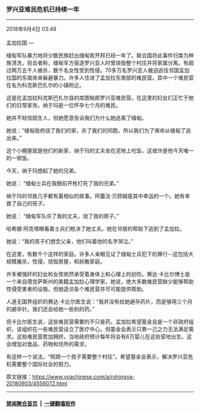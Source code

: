 ### 罗兴亚难民危机已持续一年
------------------------

<div class="published">
 <span class="date" title="中国时间">
  <time datetime="2018-09-04T03:48:14+08:00">
   2018年9月4日 03:48
  </time>
 </span>
</div>
<br/>
<div class="wsw">
 <span class="dateline">
  孟加拉国 —
 </span>
 <p>
  缅甸军队暴力地将少数民族赶出缅甸若开邦已经一年了。联合国将此事件归类为种族清洗，目击者称，缅甸军方驱逐罗兴亚人时曾烧毁整个村庄并将家属分离。有超过两万五千人被杀，数千名女性受到性侵。70多万名罗兴亚人被迫逃往邻国孟加拉国的东南岸来躲避暴力。许多人住进了孟加拉东南部的难民营。其中一个难民营在名为科克斯巴扎尔的小镇附近。
 </p>
 <p>
  这是在孟加拉科克斯巴扎尔县的库图帕郎罗兴亚难民营。在这里的妇女们正忙于她们的日常家务。纳于玛是一位怀孕七个月的难民。
 </p>
 <p>
  她并不轻信陌生人，但她愿意告诉我们为什么她逃离了缅甸。
 </p>
 <p>
  她说：“缅甸政府烧了我们的家，杀了我们的同胞，所以我们为了保命从缅甸了逃出来。”
 </p>
 <p>
  这个小棚屋就是他们的新家，纳于玛的丈夫坐在泥地上吃饭，这或许是他今天唯一的一顿饭。
 </p>
 <p>
  今天，纳于玛想起了她的兄弟。
 </p>
 <p>
  她说： “缅甸士兵在我眼前开枪打死了我的兄弟。”
 </p>
 <p>
  纳于玛的邻居几乎都有着相似的故事。阿蕾法·贝顾姆是其中幸运的一个。她有幸救了自己的孩子。
 </p>
 <p>
  她说： “缅甸军队杀了我的丈夫，烧了我的房子。”
 </p>
 <p>
  哈希娜·阿克塔眼看着士兵们枪决了她丈夫。她在邻居的帮助下逃到了孟加拉。
 </p>
 <p>
  她说：“我的孩子们想念父亲，他们叫着他的名字哭泣。”
 </p>
 <p>
  在这里，有数千个这样的家庭。许多人亲眼见证了缅甸士兵犯下的罪行--这包括大规模屠杀，性侵，烧毁房屋，和拆散家庭。
 </p>
 <p>
  许多被强奸的妇女和女孩依然承受着身体上和心理上的创伤。赛达·卡比尔博士是一个来自德克萨斯州的美籍孟加拉心理学家。她说，绝大多数难民营缺少能够帮助性侵受害者的设施，但她造访各个难民营并尽可能提供帮助。
 </p>
 <p>
  人道无国界组织的赛达·卡比尔医生说：“我并没有给她避孕药片，而是够用三个月的避孕针。我们还会给她一些别的药。”
 </p>
 <p>
  但卡比尔医生说，这些难民营需要的不只是药。孟加拉希望基金会是一个非政府组织，该组织在一些难民营设立了医疗中心。但基金会表示只靠一己之力无法满足需求。这些难民营愈加拥挤，当地政府预计每年将会有6万婴儿在这些营地出生。这会增加对食品、药物和住所的需求。
 </p>
 <p>
  有这样一个说法，“照顾一个孩子需要整个村庄”。希望基金会表示，解决罗兴亚危机需要整个国际社会的努力。
 </p>
 <p>
 </p>
</div>

原文链接：https://www.voachinese.com/a/rohingya-20180903/4556072.html


------------------------
#### [禁闻聚合首页](https://github.com/gfw-breaker/banned-news/blob/master/README.md) &nbsp;|&nbsp;  [一键翻墙软件](https://github.com/gfw-breaker/nogfw/blob/master/README.md)